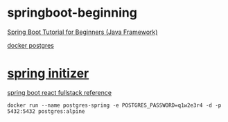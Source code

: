 # springboot-beginning
[Spring Boot Tutorial for Beginners (Java Framework)](https://www.youtube.com/watch?v=vtPkZShrvXQ&amp;t=188s)

[docker postgres](https://hub.docker.com/_/postgres)
# [spring initizer](https://start.spring.io/)

[spring boot react fullstack reference](https://github.com/amigoscode/spring-boot-react-fullstack)

```
docker run --name postgres-spring -e POSTGRES_PASSWORD=q1w2e3r4 -d -p 5432:5432 postgres:alpine
```
